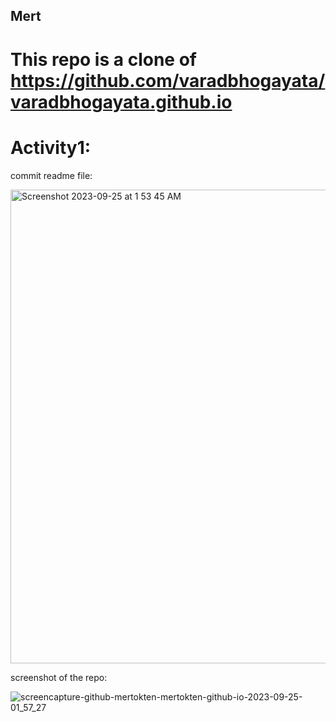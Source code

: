 ## Mert
# This repo is a clone of https://github.com/varadbhogayata/varadbhogayata.github.io

# Activity1:

commit readme file:

<img width="758" alt="Screenshot 2023-09-25 at 1 53 45 AM" src="https://github.com/mertokten/mertokten.github.io/assets/31061207/48e69a99-0bd5-48ad-918b-6092433ed3b9">

screenshot of the repo:

![screencapture-github-mertokten-mertokten-github-io-2023-09-25-01_57_27](https://github.com/mertokten/mertokten.github.io/assets/31061207/71444e04-6178-492c-92b0-8975106e4b69)
